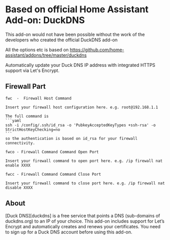# Based on official Home Assistant Add-on: DuckDNS

This add-on would not have been possible without the work of the developers who created the official DuckDNS add-on

All the options etc is based on https://github.com/home-assistant/addons/tree/master/duckdns

Automatically update your Duck DNS IP address with integrated HTTPS support via Let's Encrypt.

## Firewall Part

    fwc  -  Firewall Host Command

    Insert your firewall host configuration here. e.g. root@192.168.1.1 

    The full command is 
    ```yaml
    ssh -i /config/.ssh/id_rsa -o 'PubkeyAcceptedKeyTypes +ssh-rsa' -o StrictHostKeyChecking=no 
    ```
    so the authentication is based on id_rsa for your firewall connectivity.

    fwco - Firewall Command Command Open Port
    
    Insert your firewall command to open port here. e.g. /ip firewall nat enable XXXX
    
    fwcc - Firewall Command Command Close Port
    
    Insert your firewall command to close port here. e.g. /ip firewall nat disable XXXX



## About

[Duck DNS][duckdns] is a free service that points a DNS (sub-domains of duckdns.org) to an IP of your choice. This add-on includes support for Let’s Encrypt and automatically creates and renews your certificates. You need to sign up for a Duck DNS account before using this add-on.

